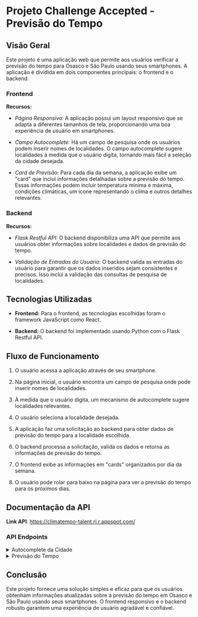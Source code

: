 # Projeto Challenge Accepted - Previsão do Tempo 

## Visão Geral

Este projeto é uma aplicação web que permite aos usuários verificar a previsão do tempo para Osasco e São Paulo usando seus smartphones. A aplicação é dividida em dois componentes principais: o frontend e o backend.

### Frontend

**Recursos:**

- *Página Responsiva:* A aplicação possui um layout responsivo que se adapta a diferentes tamanhos de tela, proporcionando uma boa experiência de usuário em smartphones.

- *Campo Autocomplete:* Há um campo de pesquisa onde os usuários podem inserir nomes de localidades. O campo autocomplete sugere localidades à medida que o usuário digita, tornando mais fácil a seleção da cidade desejada.

- *Card de Previsão:* Para cada dia da semana, a aplicação exibe um "card" que inclui informações detalhadas sobre a previsão do tempo. Essas informações podem incluir temperatura mínima e máxima, condições climáticas, um ícone representando o clima e outros detalhes relevantes.

### Backend

**Recursos:**

- *Flask Restful API:* O backend disponibiliza uma API que permite aos usuários obter informações sobre localidades e dados de previsão do tempo.

- *Validação de Entradas do Usuário:* O backend valida as entradas do usuário para garantir que os dados inseridos sejam consistentes e precisos. Isso inclui a validação das consultas de pesquisa de localidades.

## Tecnologias Utilizadas

- **Frontend:** Para o frontend, as tecnologias escolhidas foram o framework JavaScript como React.

- **Backend:** O backend foi implementado usando Python com o Flask Restful API.

## Fluxo de Funcionamento

1. O usuário acessa a aplicação através de seu smartphone.

2. Na página inicial, o usuário encontra um campo de pesquisa onde pode inserir nomes de localidades.

3. À medida que o usuário digita, um mecanismo de autocomplete sugere localidades relevantes.

4. O usuário seleciona a localidade desejada.

5. A aplicação faz uma solicitação ao backend para obter dados de previsão do tempo para a localidade escolhida.

6. O backend processa a solicitação, valida os dados e retorna as informações de previsão do tempo.

7. O frontend exibe as informações em "cards" organizados por dia da semana.

8. O usuário pode rolar para baixo na página para ver a previsão do tempo para os próximos dias.

## Documentação da API

**Link API**: 
https://climatempo-talent.rj.r.appspot.com/

### API Endpoints

<details>
<summary>Autocomplete da Cidade</summary>

```http
   GET /autocomplete_city
```

*Method:* GET

*Endpoint:* autocomplete_city

*Parameters:*
* user_input (required: True, String)

*Example:* 

```json
{
  "results":[
    {
      "id":3735,
      "name":"Osasco",
      "state":"SP"
    }
  ]
}
```

**Link:** 
https://climatempo-talent.rj.r.appspot.com/autocomplete_city?user_input=Osas
</details>

<details>
<summary>Previsão do Tempo</summary>

```http
   GET /weatherforecast
```

*Method:* GET

*Endpoint:* weatherforecast

*Parameters:*
* city_id (required: True, Integer)
* unit_temperature (required: True, String, 'fahrenheit' ou 'celsius')
* unit_precipitation (required: True, String, 'inch' ou 'mm')

*Example:*

```json
[
  {
    "locale": {
      "id": 3735,
      "latitude": -23.532,
      "longitude": -46.792,
      "name": "Osasco",
      "state": "SP"
    },
    "period": {
      "begin": "2017-02-01",
      "end": "2017-02-07"
    },
    "weather": [
      {
        "date": "2017-02-01",
        "rain": {
          "precipitation": 0.8,
          "probability": 60
        },
        "temperature": {
          "max": 82,
          "min": 68
        },
        "text": "Sol com muitas nuvens durante o dia. Períodos de nublado, com chuva a qualquer hora."
      },
      {
        "date": "2017-02-02",
        "rain": {
          "precipitation": 0.4,
          "probability": 60
        },
        "temperature": {
          "max": 86,
          "min": 70
        },
        "text": "Sol com muitas nuvens durante o dia. Períodos de nublado, com chuva a qualquer hora."
      },
      {...},
      {...},
      {...},
      {...},
      {...},
      {...}
    ]
  }
]
```

**Link:** 
https://climatempo-talent.rj.r.appspot.com/weatherforecast?city_id=3735&unit_temperature=fahrenheit&unit_precipitation=inch
</details>


## Conclusão

Este projeto fornece uma solução simples e eficaz para que os usuários obtenham informações atualizadas sobre a previsão do tempo em Osasco e São Paulo usando seus smartphones. O frontend responsivo e o backend robusto garantem uma experiência de usuário agradável e confiável.
